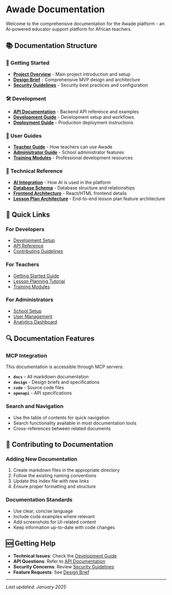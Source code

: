 # Awade Documentation

Welcome to the comprehensive documentation for the Awade platform - an AI-powered educator support platform for African teachers.

## 📚 Documentation Structure

### 🚀 Getting Started
- **[Project Overview](../README.md)** - Main project introduction and setup
- **[Design Brief](../awade_design_brief.md)** - Comprehensive MVP design and architecture
- **[Security Guidelines](../SECURITY.md)** - Security best practices and configuration

### 🛠️ Development
- **[API Documentation](api/README.md)** - Backend API reference and examples
- **[Development Guide](development/README.md)** - Development setup and workflows
- **[Deployment Guide](deployment/README.md)** - Production deployment instructions

### 📖 User Guides
- **[Teacher Guide](user-guide/teacher.md)** - How teachers can use Awade
- **[Administrator Guide](user-guide/admin.md)** - School administrator features
- **[Training Modules](user-guide/training.md)** - Professional development resources

### 🔧 Technical Reference
- **[AI Integration](api/ai-integration.md)** - How AI is used in the platform
- **[Database Schema](api/database.md)** - Database structure and relationships
- **[Frontend Architecture](development/frontend.md)** - React/HTML frontend details
- **[Lesson Plan Architecture](internal/lesson-plan-architecture.md)** - End-to-end lesson plan feature architecture

## 🎯 Quick Links

### For Developers
- [Development Setup](development/README.md)
- [API Reference](api/README.md)
- [Contributing Guidelines](development/contributing.md)

### For Teachers
- [Getting Started Guide](user-guide/teacher.md)
- [Lesson Planning Tutorial](user-guide/lesson-planning.md)
- [Training Modules](user-guide/training.md)

### For Administrators
- [School Setup](user-guide/admin.md)
- [User Management](user-guide/user-management.md)
- [Analytics Dashboard](user-guide/analytics.md)

## 🔍 Documentation Features

### MCP Integration
This documentation is accessible through MCP servers:
- **`docs`** - All markdown documentation
- **`design`** - Design briefs and specifications
- **`code`** - Source code files
- **`openapi`** - API specifications

### Search and Navigation
- Use the table of contents for quick navigation
- Search functionality available in most documentation tools
- Cross-references between related documents

## 📝 Contributing to Documentation

### Adding New Documentation
1. Create markdown files in the appropriate directory
2. Follow the existing naming conventions
3. Update this index file with new links
4. Ensure proper formatting and structure

### Documentation Standards
- Use clear, concise language
- Include code examples where relevant
- Add screenshots for UI-related content
- Keep information up-to-date with code changes

## 🆘 Getting Help

- **Technical Issues**: Check the [Development Guide](development/README.md)
- **API Questions**: Refer to [API Documentation](api/README.md)
- **Security Concerns**: Review [Security Guidelines](../SECURITY.md)
- **Feature Requests**: See [Design Brief](../awade_design_brief.md)

---

*Last updated: January 2025* 